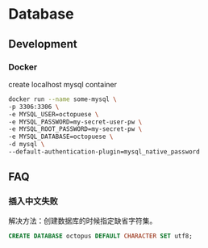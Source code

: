 # Database

## Development
### Docker
create localhost mysql container 
``` bash 
docker run --name some-mysql \
-p 3306:3306 \
-e MYSQL_USER=octopuese \
-e MYSQL_PASSWORD=my-secret-user-pw \
-e MYSQL_ROOT_PASSWORD=my-secret-pw \
-e MYSQL_DATABASE=octopuese \
-d mysql \
--default-authentication-plugin=mysql_native_password
```

## FAQ

### 插入中文失败

解决方法：创建数据库的时候指定缺省字符集。

```sql
CREATE DATABASE octopus DEFAULT CHARACTER SET utf8;
```
